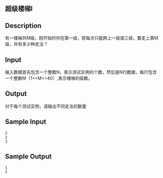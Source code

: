 ## 超级楼梯I
## Description

有一楼梯共M级，刚开始时你在第一级，若每次只能跨上一级或三级，要走上第M级，共有多少种走法？

## Input

输入数据首先包含一个整数N，表示测试实例的个数，然后是N行数据，每行包含一个整数M（1<=M<=40）,表示楼梯的级数。

## Output

对于每个测试实例，请输出不同走法的数量

## Sample Input

```
2
2
3
```

## Sample Output
```
1
2
```
